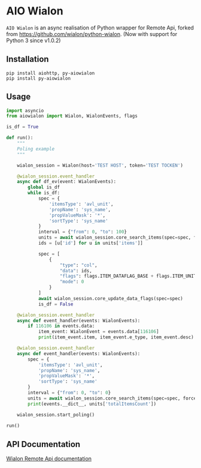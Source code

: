 AIO Wialon
=========

`AIO Wialon` is an async realisation of Python wrapper for Remote Api, 
forked from https://github.com/wialon/python-wialon. (Now with support for Python 3 since v1.0.2)

Installation
------------
    pip install aiohttp, py-aiowialon
    pip install py-aiowialon

Usage
-----

```python
import asyncio
from aiowialon import Wialon, WialonEvents, flags

is_df = True

def run():
    """
    Poling example
    """

    wialon_session = Wialon(host='TEST HOST', token='TEST TOCKEN')

    @wialon_session.event_handler
    async def df_ev(event: WialonEvents):
        global is_df
        while is_df:
            spec = {
                'itemsType': 'avl_unit',
                'propName': 'sys_name',
                'propValueMask': '*',
                'sortType': 'sys_name'
            }
            interval = {"from": 0, "to": 100}
            units = await wialon_session.core_search_items(spec=spec, force=1, flags=5, **interval)
            ids = [u['id'] for u in units['items']]

            spec = [
                {
                    "type": "col",
                    "data": ids,
                    "flags": flags.ITEM_DATAFLAG_BASE + flags.ITEM_UNIT_DATAFLAG_POS,
                    "mode": 0
                }
            ]
            await wialon_session.core_update_data_flags(spec=spec)
            is_df = False

    @wialon_session.event_handler
    async def event_handler(events: WialonEvents):
        if 116106 in events.data:
            item_event: WialonEvent = events.data[116106]
            print(item_event.item, item_event.e_type, item_event.desc)

    @wialon_session.event_handler
    async def event_handler(events: WialonEvents):
        spec = {
            'itemsType': 'avl_unit',
            'propName': 'sys_name',
            'propValueMask': '*',
            'sortType': 'sys_name'
        }
        interval = {"from": 0, "to": 0}
        units = await wialon_session.core_search_items(spec=spec, force=1, flags=5, **interval)
        print(events.__dict__, units['totalItemsCount'])

    wialon_session.start_poling()

run()
```

API Documentation
-----------------

[Wialon Remote Api documentation](http://sdk.wialon.com/wiki/en/sidebar/remoteapi/apiref/apiref "Remote Api")
